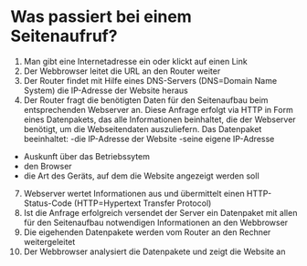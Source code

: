 # Was passiert bei einem Seitenaufruf?
1. Man gibt eine Internetadresse ein oder klickt auf einen Link
2. Der Webbrowser leitet die URL an den Router weiter
3. Der Router findet mit Hilfe eines DNS-Servers (DNS=Domain Name System) die IP-Adresse der Website heraus
4. Der Router fragt die benötigten Daten für den Seitenaufbau beim entsprechenden Webserver an. Diese Anfrage erfolgt via HTTP in Form eines Datenpakets, das alle Informationen beinhaltet, die der Webserver benötigt, um die Webseitendaten auszuliefern. Das Datenpaket beeinhaltet:
 -die IP-Adresse der Website
 -seine eigene IP-Adresse
 - Auskunft über das Betriebssytem
 - den Browser 
 - die Art des Geräts, auf dem die Website angezeigt werden soll
7. Webserver wertet Informationen aus und übermittelt einen HTTP-Status-Code (HTTP=Hypertext Transfer Protocol) 
8. Ist die Anfrage erfolgreich versendet der Server ein Datenpaket mit allen für den Seitenaufbau notwendigen Informationen an den Webbrowser
9. Die eigehenden Datenpakete werden vom Router an den Rechner weitergeleitet
10. Der Webbrowser analysiert die Datenpakete und zeigt die Website an


